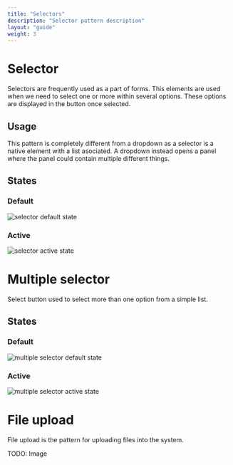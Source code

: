 ```yaml
---
title: "Selectors"
description: "Selector pattern description"
layout: "guide"
weight: 3
---
```


# Selector

Selectors are frequently used as a part of forms. This elements are used when we need to select one or more within several options. These options are displayed in the button once selected. 

## Usage

This pattern is completely different from a dropdown as a selector is a native element with a list asociated. A dropdown instead opens a panel where the panel could contain multiple different things.

## States

### Default

![selector default state](../../../images/selector.png)

### Active

![selector active state](../../../images/selectorFocus.png)

# Multiple selector

Select button used to select more than one option from a simple list.

## States

### Default

![multiple selector default state](../../../images/selectorMultiple.png)

### Active

![multiple selector active state](../../../images/selectorMultipleFocus.png)

# File upload

File upload is the pattern for uploading files into the system.

TODO: Image